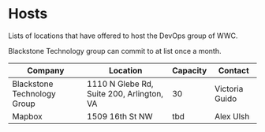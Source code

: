 # Hosts

Lists of locations that have offered to host the DevOps group of WWC.

Blackstone Technology group can commit to at list once a month.

|Company|Location|Capacity|Contact|
|-------|--------|--------|-------|
|Blackstone Technology Group|1110 N Glebe Rd, Suite 200, Arlington, VA| 30|Victoria Guido
|Mapbox| 1509 16th St NW | tbd | Alex Ulsh
